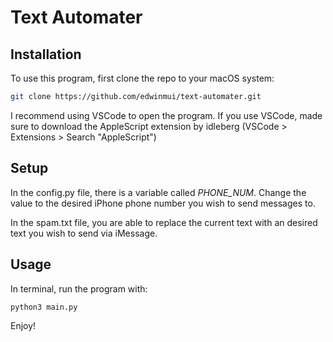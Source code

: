 # Text Automater

## Installation

To use this program, first clone the repo to your macOS system:
```bash
git clone https://github.com/edwinmui/text-automater.git
```
I recommend using VSCode to open the program. If you use VSCode, made sure to 
download the AppleScript extension by idleberg (VSCode > Extensions > Search "AppleScript")

## Setup
In the config.py file, there is a variable called *PHONE_NUM*. Change the value
to the desired iPhone phone number you wish to send messages to.

In the spam.txt file, you are able to replace the current text with an desired text
you wish to send via iMessage.

## Usage
In terminal, run the program with:
```bash
python3 main.py
```
Enjoy!